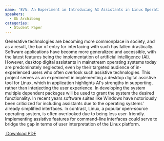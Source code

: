 ```yaml
---
name: 'EVA: An Experiment in Introducing AI Assistants in Linux Operating Systems'
speakers:
  - Ob Archibong
categories:
  - Student Paper
---
```


Generative technologies are becoming more commonplace in society, and as a result, the bar of entry for interfacing with such has fallen drastically. Software applications have become more generalized and accessible, with the latest features being the implementation of artificial intelligence (AI). However, desktop digital assistants in mainstream operating systems today are predominately neglected, even by their targeted audience of in-experienced users who often overlook such assistive technologies.   This project serves as an experiment in implementing a desktop digital assistive tool for Linux, which in application highlights AI's strengths in supporting, rather than interjecting the user experience. In developing the system multiple dependent packages will be used to grant the system the desired functionality. In recent years software suites like Windows have notoriously been criticized for including assistants due to the operating systems' already simplified interfaces. In contrast, Linux, a popular open-source operating system, is often overlooked due to being less user-friendly. Implementing assistive features for command-line interfaces could serve to bridge the gap in terms of user interpretation of the Linux platform. 
<p><a href="{{ site.baseurl }}/assets/files/Paper-ObanadabArchibong.pdf" class="btn btn-light"><i class="fas fa-file-pdf"></i>&nbsp;Download PDF</a></p>